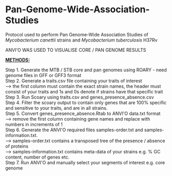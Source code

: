 # Pan-Genome-Wide-Association-Studies

Protocol used to perform Pan Genome-Wide Association Studies of <i> Mycobacterium canettii </i> strains and <i> Mycobacterium tuberculosis </i> H37Rv

ANVI'O WAS USED TO VISUALISE CORE / PAN GENOME RESULTS

<u><b> METHODS: </u></b><br>

Step 1. Generate the MTB / STB core and pan genomes using ROARY - need genome files in GFF or GFF3 format<br>
Step 2. Generate a traits.csv file containing your traits of interest<br>
        --> the first column must contain the exact strain names, the header must consist of your traits and 1s and 0s denote if strains               have that specific trait<br>
Step 3. Run Scoary using traits.csv and genes_presence_absence.csv<br>
Step 4. Filter the scoary output to contain only genes that are 100% specific and sensitive to your traits, and are in all strains.<br>
Step 5. Convert genes_presence_absence.Rtab to ANVI'O data.txt format<br>
        --> remove the first column containing gene names and replace with numbers in increments of 1<br>
Step 6. Generate the ANVI'O required files samples-order.txt and samples-information.txt. <br>
        --> samples-order.txt contains a transposed tree of the presence / absence of proteins<br>
        --> samples-information.txt contains meta-data of your strains e.g. % GC content, number of genes etc.<br>
Step 7. Run ANVI'O and manually select your segments of interest e.g. core genome<br>
